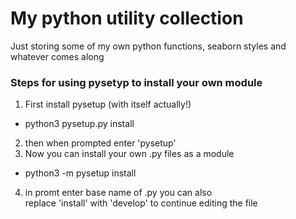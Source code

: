 # My python utility collection

Just storing some of my own python functions, seaborn styles and whatever comes along


### Steps for using pysetyp to install your own module  

1. First install pysetup (with itself actually!)  
+ python3 pysetup.py install  
2. then when prompted enter 'pysetup'  
3. Now you can install your own .py files as a module  
+ python3 -m pysetup install  
4. in promt enter base name of <yourfile>.py  you can also replace 'install' with 'develop' to continue editing the file  
